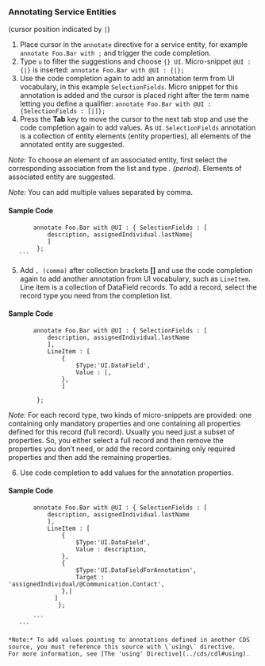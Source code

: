 ### Annotating Service Entities

\(cursor position indicated by `|`\)

1.  Place cursor in the `annotate` directive for a service entity, for example `annotate Foo.Bar with ;` and trigger the code completion.
2.  Type `u` to filter the suggestions and choose `{} UI`. Micro-snippet `@UI : {|}` is inserted: `annotate Foo.Bar with @UI : {|};`
3.  Use the code completion again to add an annotation term from UI vocabulary, in this example `SelectionFields`. Micro snippet for this annotation is added and the cursor is placed right after the term name letting you define a qualifier: `annotate Foo.Bar with @UI : {SelectionFields : [|]};`
4.  Press the **Tab** key to move the cursor to the next tab stop and use the code completion again to add values. As `UI.SelectionFields` annotation is a collection of entity elements \(entity properties\), all elements of the annotated entity are suggested.

*Note:* To choose an element of an associated entity, first select the corresponding association from the list and type *. \(period\)*. Elements of associated entity are suggested.

*Note:* You can add multiple values separated by comma.

#### Sample Code


 ```
        annotate Foo.Bar with @UI : { SelectionFields : [
            description, assignedIndividual.lastName|
            ]
         };
    ```
   ```

5.  Add `, (comma)` after collection brackets **\[\]** and use the code completion again to add another annotation from UI vocabulary, such as `LineItem`. Line item is a collection of DataField records. To add a record, select the record type you need from the completion list.


#### Sample Code

 ```
        annotate Foo.Bar with @UI : { SelectionFields : [
            description, assignedIndividual.lastName
            ],
            LineItem : [
                {
                    $Type:'UI.DataField',
                    Value : |,
                },
                ]

         };

  ```
*Note:* For each record type, two kinds of micro-snippets are provided: one containing only mandatory properties and one containing all properties defined for this record \(full record\). Usually you need just a subset of properties. So, you either select a full record and then remove the properties you don’t need, or add the record containing only required properties and then add the remaining properties.

6.  Use code completion to add values for the annotation properties.

#### Sample Code

 ```
        annotate Foo.Bar with @UI : { SelectionFields : [
            description, assignedIndividual.lastName
            ],
            LineItem : [
                {
                    $Type:'UI.DataField',
                    Value : description,
                },
                {
                    $Type:'UI.DataFieldForAnnotation',
                    Target :  'assignedIndividual/@Communication.Contact',
                },|
              ]
               };

        ```
    ```

*Note:* To add values pointing to annotations defined in another CDS source, you must reference this source with \`using\` directive.
For more information, see [The 'using' Directive](../cds/cdl#using).

